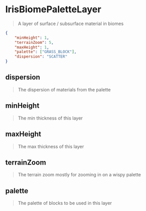 # IrisBiomePaletteLayer
> A layer of surface / subsurface material in biomes
```json
{
    "minHeight": 1,
    "terrainZoom": 5,
    "maxHeight": 1,
    "palette": ["GRASS_BLOCK"],
    "dispersion": "SCATTER"
}
```

## dispersion
> The dispersion of materials from the palette

## minHeight
> The min thickness of this layer

## maxHeight
> The max thickness of this layer

## terrainZoom
> The terrain zoom mostly for zooming in on a wispy palette

## palette
> The palette of blocks to be used in this layer

